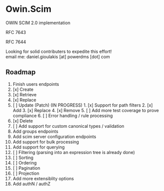 # Owin.Scim
OWIN SCIM 2.0 implementation

RFC 7643

RFC 7644

Looking for solid contributers to expedite this effort!  
email me:  daniel.gioulakis [at] powerdms [dot] com


Roadmap
-------

1. Finish users endpoints
  1. [x] Create  
  2. [x] Retrieve  
  3. [x] Replace  
  4. [ ] Update (Patch) (IN PROGRESS)
    1. [x] Support for path filters
    2. [x] Add
    3. [x] Replace
    4. [x] Remove
    5. [ ] Add more test coverage to prove compliance
    6. [ ] Error handling / rule processing
  5. [x] Delete  
  6. [ ] Add support for custom canonical types / validation
2. Add groups endpoints
3. Add scim server configuration endpoints
4. Add support for bulk processing
5. Add support for querying
  1. [ ] Filtering (parsing into an expression tree is already done)
  2. [ ] Sorting
  3. [ ] Ordering
  4. [ ] Pagination
  5. [ ] Projection
6. Add more extensiblity options
7. Add authN / authZ
